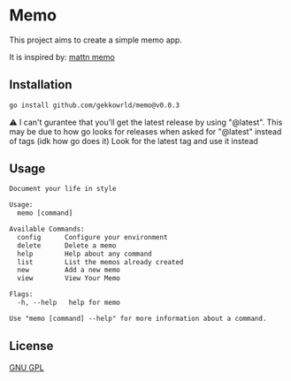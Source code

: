 # Memo

This project aims to create a simple memo app.

It is inspired by:
[mattn memo](https://github.com/mattn/memo)

## Installation

```bash
go install github.com/gekkowrld/memo@v0.0.3
```

:warning: I can't gurantee that you'll get the latest release by using "@latest".
This may be due to how go looks for releases when asked for "@latest" instead of tags (idk how go does it)
Look for the latest tag and use it instead

## Usage

```txt
Document your life in style

Usage:
  memo [command]

Available Commands:
  config      Configure your environment
  delete      Delete a memo
  help        Help about any command
  list        List the memos already created
  new         Add a new memo
  view        View Your Memo

Flags:
  -h, --help   help for memo

Use "memo [command] --help" for more information about a command.
```

## License

[GNU GPL](./LICENSE)
